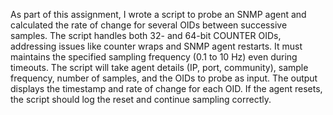 As part of this assignment, I wrote a script to probe an SNMP agent and calculated the rate of change for several OIDs between successive samples. The script handles both 32- and 64-bit  COUNTER OIDs, addressing issues like counter wraps and SNMP agent restarts. It must maintains the specified sampling frequency (0.1 to 10 Hz) even during timeouts. The script will take agent details (IP, port, community), sample frequency, number of samples, and the OIDs to probe as input. The output displays the timestamp and rate of change for each OID. If the agent resets, the script should log the reset and continue sampling correctly.
